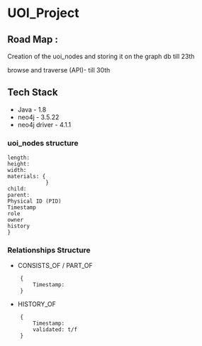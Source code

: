 # UOI_Project


## Road Map : 

Creation of the uoi_nodes and storing it on the graph db till 23th

browse and traverse (API)- till 30th

## Tech Stack
- Java - 1.8
- neo4j - 3.5.22
- neo4j driver - 4.1.1

### uoi_nodes structure
 
 ``` {
 length: 
 height: 
 width:
 materials: {
             }
 child:
 parent: 
 Physical ID (PID)
 Timestamp
 role
 owner
 history
 }
```

### Relationships Structure

- CONSISTS_OF / PART_OF
```
    {
        Timestamp: 
    }
```

- HISTORY_OF
```
    {
        Timestamp: 
        validated: t/f 
    }
```

